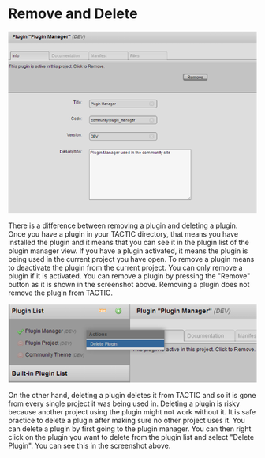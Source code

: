 # Remove and Delete

![image](media/1_removing_a_plugin.png)

There is a difference between removing a plugin and deleting a plugin.
Once you have a plugin in your TACTIC directory, that means you have
installed the plugin and it means that you can see it in the plugin list
of the plugin manager view. If you have a plugin activated, it means the
plugin is being used in the current project you have open. To remove a
plugin means to deactivate the plugin from the current project. You can
only remove a plugin if it is activated. You can remove a plugin by
pressing the "Remove" button as it is shown in the screenshot above.
Removing a plugin does not remove the plugin from TACTIC.

![image](media/2_deleting_a_plugin.png)

On the other hand, deleting a plugin deletes it from TACTIC and so it is
gone from every single project it was being used in. Deleting a plugin
is risky because another project using the plugin might not work without
it. It is safe practice to delete a plugin after making sure no other
project uses it. You can delete a plugin by first going to the plugin
manager. You can then right click on the plugin you want to delete from
the plugin list and select "Delete Plugin". You can see this in the
screenshot above.
